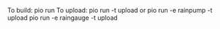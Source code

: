 To build:
 pio run
To upload:
 pio run -t upload
or
 pio run -e rainpump -t upload
 pio run -e raingauge -t upload
